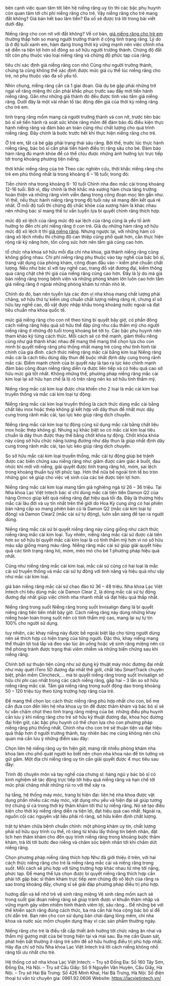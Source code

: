 bên cạnh việc quan tâm tới liên hệ niềng răng uy tín thì các bậc phụ huynh còn quan tâm tới chi phí niềng răng cho trẻ. Vậy niềng răng cho trẻ mang đắt không? Giá bán hết bao lăm tiền? Đa số sẽ được trả lời trong bài viết dưới đây.

Niềng răng cho con nít với đắt không?
Về cơ bản, <a href="https://lacvietintech.vn/nieng-rang-tre-em-bao-nhieu-tien/">giá niềng răng cho trẻ em</a> thường thấp hơn so mang người trưởng thành ở cộng tình trạng răng. Lý do là ở độ tuổi xanh em, hàm đang trong thời kỳ vững mạnh nên việc chỉnh nha sẽ diễn ra tiện lợi hơn số đông so sở hữu người trưởng thành. Chừng độ đắt tốt còn phụ thuộc vào loại niềng răng và chừng độ phức tạp của răng.

tiêu chí xác định giá niềng răng con nhỏ
Cũng như người trưởng thành, chúng ta cũng không thể xác định được mức giá cụ thể lúc niềng răng cho trẻ, nó phụ thuộc vào đa số yếu tố.

Nhìn chung, niềng răng cần cả 1 giai đoạn. Giả dụ bé gặp phải những trở ngại về răng miệng thì cần phải khắc phục trước sau đấy mới tiến hành niềng răng. Gần như những giá thành đó đều được tính vào tầm giá niềng răng. Dưới đây là một vài nhân tố tác động đến giá của thời kỳ niềng răng cho trẻ em.

tình trạng răng mồm
mang cả người trưởng thành và con nít, trước tiên bác bỏ sĩ sẽ tiến hành rà soát sức khỏe răng mồm để đảm bảo đủ điều kiện thực hành niềng răng và đảm bảo an toàn cũng như chất lượng cho quá trình niềng răng. Đây chính là bước trước hết khi thực hiện niềng răng cho trẻ.

Ở trẻ em, tất cả bé gặp phải trạng thái sâu răng. Bởi thế, trước lúc thực hành niềng răng, bác bỏ sĩ cần phải tiến hành điều trị răng sâu cho bé. Đảm bảo hàm răng đủ mạnh khỏe để có thể chịu được những ảnh hưởng lực trực tiếp tới trong khoảng phương tiện niềng.

thời khắc niềng răng của trẻ
Theo các nghiên cứu, thời khắc niềng răng cho trẻ em phù thống nhất là trong khoảng 6 – 16 tuổi; trong đó:

Tiền chỉnh nha trong khoảng 6- 10 tuổi
Chỉnh nha đeo mắc cài trong khoảng 12-16 tuổi.
Bởi vì, đây chính là thời khắc mà xương hàm chưa tăng trưởng hoàn thiện và những răng vĩnh viễn đang trong công đoạn mọc lên gần như. Vì thế, nếu thực hành niềng răng trong độ tuổi này sẽ mang đến kết quả rẻ nhất. Ở mỗi độ tuổi thì chừng độ chắc khỏe của xương hàm là khác nhau nên những bác sĩ mang thể tư vấn tuyển lựa bí quyết chỉnh răng thích hợp.

mức độ xô lệch của răng
mức độ sai lệch của răng cũng là yếu tố ảnh hưởng to đến chi phí niềng răng ở con trẻ. Giả dụ những hàm răng sở hữu mức độ xô lệch ít thì <a href="https://lacvietintech.vn/nieng-rang-gia-bao-nhieu-tien-bang-gia-nieng-rang/">giá niềng răng</a>. Nhưng ngược lại, với những hàm có răng xô lệch nhiều thì chừng độ can thiệp cũng phổ quát hơn, cần thực hiện rộng rãi kỹ năng hơn, tốn công sức hơn nên tầm giá cũng cao hơn.

tổ chức nha khoa
sở hữu mỗi địa chỉ nha khoa, giá thành niềng răng cũng không giống nhau. Chi phí niềng răng phụ thuộc vào tay nghề của bác bỏ sĩ, trang vật dụng của phòng khám, công đoạn đầu vào – kiểm phê chuẩn chất lượng. Nếu như bác sĩ với tay nghề cao, trang đồ vật đương đại, kiểm thông qua càng chặt chẽ thì giá của niềng răng cũng cao hơn. Đấy là lý do mà giá bán niềng răng trong bệnh viện và những phòng khám lớn luôn cao hơn tầm giá niềng răng ở ngoài những phòng khám tư nhân nhỏ lẻ.

Chính do đó, bạn nên tuyển lựa các đơn vị nha khoa mang chất lượng phải chăng, sở hữu thứ tự kiểm ưng chuẩn chất lượng niềng răng rẻ, chưng sĩ sở hữu tay nghề cao, đồ vật được nhập khẩu trong khoảng nước ngoài và đạt tiêu chuẩn nha khoa quốc tế.

mức giá niềng răng cho con nít theo từng bí quyết
bây giờ, có phần đông cách niềng răng hiệu quả sở hữu thể đáp ứng nhu cầu thẩm mỹ cho người niềng răng ở những độ tuổi trong khoảng bé tới to. Các bậc phụ huynh nên tham khảo kỹ từng cách thức. Mỗi cách sẽ có thế mạnh, giảm thiểu riêng cũng như giá thành khác nhau để mang thể mang thể chọn lựa cho con mình bí quyết niềng răng phù thống nhất mang trẻ cũng như tình hình tài chính của gia đình.
cách thức niềng răng mắc cài bằng kim loại
Niềng răng mắc cài là cách tiêu dùng dây thun để buộc nhất định dây cung trong rãnh mắc cài. Điểm mạnh chính của bí quyết này là tạo ra lực kéo chỉnh mạnh đảm bảo công đoạn niềng răng diễn ra được liên tiếp và có hiệu quả cao sở hữu mức giá tốt nhất. Không những thế, phương pháp niềng răng mắc cài kim loại lại sở hữu hạn chế là lộ rõ trên răng nên ko sở hữu tính thẩm mỹ.

Niềng răng mắc cài kim loại được chia khiến cho 2 loại là mắc cài kim loại truyền thống và mắc cài kim loại tự động:

Niềng răng mắc cài kim loại truyền thống là cách thức dùng mắc cài bằng chất liệu inox hoặc thép không gỉ kết hợp với dây thun để nhất mực dây cung trong rãnh mắc cài, tạo lực kéo giúp răng dịch chuyển.

Niềng răng mắc cài kim loại tự động cũng sử dụng mắc cài bằng chất liệu inox hoặc thép không gỉ. Nhưng sự khác biệt so có mắc cài kim loại tiêu chuẩn là dây thun được thay thế bằng chốt khóa tự động. Chốt khóa khóa này cũng sở hữu chức năng tương đương như dây thun là giúp nhất định dây cung trong rãnh mắc cài, tạo lực kéo giúp răng dịch chuyển.

So sở hữu mắc cài kim loại truyền thống, mắc cài tự động giúp bé tránh được các biến chứng sau niềng răng như: giảm được cảm giác ê buốt, đau nhức khi mới với niềng, giải quyết được tình trạng răng hô, móm, sai lệch trong khoảng thuần tuý tới phức tạp. Hơn thế nữa bề ngoài tinh tế bo tròn những góc sẽ giúp cho việc vệ sinh của các bé được tiện lợi hơn.

Niềng răng mắc cài kim loại mang tầm giá nghiêng ngả từ 26 – 36 triệu. Tại Nha khoa Lạc Việt Intech bác sĩ chỉ dùng mắc cài tiên tiến Damon Q2 của hãng Ormco giúp kết quả niềng răng đạt hiệu quả tối đa. Đây là thương hiệu mắc cài lâu đời và uy tín nhất trên thế giới do Hoa Kỳ cung ứng có hai phiên bản nâng cấp so mang phiên bản cũ là Damon Q2 (mắc cài kim loại tự động) và Damon Clear2 (mắc cài sứ tự động), luôn sẵn sàng để tạo ra người dùng.

Niềng răng mắc cài sứ
bí quyết niềng răng này cũng giống như cách thức niềng răng mắc cài kim loại. Tuy nhiên, niềng răng mắc cài sứ được cải tiến hơn so sở hữu bí quyết mắc cài kim loại là có tính thẩm mỹ hơn vì nó sở hữu màu sắp giống mang màu răng. Niềng răng mắc cài sứ giúp giải quyết hiệu quả các tình trạng răng hô, móm, méo mó cho bé 1 phương pháp hiệu quả nhất.

Cũng như niềng răng mắc cài kim loại, mắc cài sứ cũng có hai loại là mắc cài sứ truyền thống và mắc cài sứ tự động với tính năng và hiệu quả như vậy như mắc cài kim loại.

giá bán niềng răng mắc cài sứ chao đảo từ 36 – 48 triệu. Nha khoa Lạc Việt Intech chỉ tiêu dùng mắc cài Damon Clear 2, là dòng mắc cài sứ tự động đương đại nhất giúp việc chỉnh nha nhanh nhất và đạt hiệu quả thấp nhất.

Niềng răng trong suốt
Niềng răng trong suốt Invisalign đang là bí quyết niềng răng tiên tiến nhất bây giờ. Cách niềng răng này dùng những khay niềng hoàn toàn trong suốt nên có tính thẩm mỹ cao, mang lại sự tự tín 100% cho người sử dụng.

tuy nhiên, các khay niềng này được bề ngoài biệt lập cho từng người dùng nên sẽ thích hợp có hiện trạng của từng người. Đặc thù, khay niềng mang thể thuận lợi toá lắp và đeo vào lúc ăn uống hoặc vệ sinh răng miệng nên có thể phòng tránh được trạng thái viêm nhiễm và những biến chứng sau khi niềng răng.

Chính bởi sự thuận tiện cũng như sử dụng kỹ thuật máy móc đương đại nhất như máy quét iTero 5D đương đại nhất thế giới, chất liệu SmartTrack chuyên biệt, phần mềm Clincheck,… mà bí quyết niềng răng trong suốt Invisalign sở hữu chi phí cao nhất trong các cách niềng răng, gấp hai – 3 lần so sở hữu niềng răng mắc cài. Tầm giá niềng răng trong suốt động dao trong khoảng 50 – 120 triệu tùy theo từng trường hợp răng của trẻ.

Để mang thể chọn lọc cách thức niềng răng phù hợp nhất cho con, bố mẹ cần đưa con đến liên hệ nha khoa uy tín để được thăm khám và bác bỏ sĩ sẽ tư vấn chăm chút theo tình trạng răng miệng của bé.
những điều phụ huynh cần lưu ý khi niềng răng cho trẻ
sở hữu kỹ thuật đương đại, khoa học đương đại hiện giờ, các bậc phụ huynh có thể chọn lựa cho con phương pháp niềng răng phù thống nhất. Chỉnh nha cho con trẻ sẽ thuận tiện và đạt hiệu quả thấp hơn ở người trưởng thành, tuy nhiên bác mẹ cũng không nên chủ quan mà cần lưu ý những điểm sau đây:

Chọn liên hệ niềng răng uy tín
hiện giờ, mang rất nhiều phòng khám nha khoa làm cho phổ quát người ko biết nên chọn nha khoa nào để tin tưởng và gửi gắm. Một địa chỉ niềng răng uy tín cần giải quyết được 4 mục tiêu sau đây:

Trình độ chuyên môn và tay nghề của chưng sĩ: hàng ngũ y bác bỏ sĩ có kinh nghiệm sẽ tác động trực tiếp tới hiệu quả niềng răng và hạn chế tới mức phải chăng nhất những rủi ro với thể xảy ra.

hạ tầng, hệ thống máy móc, trang bị hiện đại: liên hệ nha khoa được vật dụng phần nhiều các máy móc, vật dụng nhu yếu và hiện đại sẽ giúp tương trợ chưng sĩ cả trong thời kỳ thăm khám tới thứ tự niềng răng. Nó sẽ tạo điều kiện cho thời kỳ niềng răng diễn ra tiện lợi, đạt hiệu quả cao nhất. Ngoài ra, nguồn cội các nguyên vật liệu phải rõ ràng, sở hữu kiểm định chất lượng.

trật tự khám chữa bệnh chuẩn chỉnh: một phòng khám uy tín, chất lượng phải sở hữu quy trình cụ thể, rõ ràng từ khâu lấy thông tin bệnh nhân, đặt lịch hẹn thăm khám cho đến quy trình niềng răng trong khoảng bước thăm khám, trả lời tới bước đeo niềng và chăm sóc bệnh nhân tới khi chấm dứt niềng răng.

Chọn phương pháp niềng răng thích hợp
Như đã giới thiệu ở trên, với hai cách thức niềng răng cho trẻ là niềng răng mắc cài và niềng răng trong suốt. Mỗi cách sẽ phù hợp với từng trường hợp khác nhau từ nhẹ tới nặng, phức tạp. Để mang thể lựa chọn được bí quyết niềng răng thích hợp cần phải tới gặp bác sĩ thăm khám trực tiếp xem chừng độ xô lệch của răng ra sao trong khoảng đấy, chưng sĩ sẽ giải đáp phương pháp điều trị phù hợp.

hướng dẫn và kể nhở trẻ vệ sinh răng miệng
Vệ sinh răng mồm sạch sẽ trong suốt giai đoạn niềng răng sẽ giúp tránh được vi khuẩn thâm nhập và vững mạnh gây viêm nhiễm hình thành viêm lợi, sâu răng… Để những bé với thể khiến sạch răng đúng cách thức, ba má cần hài hòa cộng bác bỏ sĩ để chỉ dẫn trẻ. Bạn nên cho con sử dụng bàn chải dạng lông mềm, chỉ nha khoa và nước súc mồm chuyên dụng thay vì các sản phẩm thường ngày.

Niềng răng cho trẻ là điều rất cấp thiết ảnh hưởng tới chức năng ăn nhai và thẩm mỹ gương mặt của bé trong hiện tại và mai sau. Ba mẹ cần Quan sát, phát hiện bất thường ở răng trẻ sớm để sở hữu hướng điều trị phù hợp nhất. Hãy địa chỉ sở hữu Nha khoa Lạc Việt Intech trả lời cách niềng không nhổ răng tối ưu nhất cho trẻ.

Hệ thống cơ sở nha khoa Lạc Việt Intech:
– Trụ sở Đống Đa: Số 160 Tây Sơn, Đống Đa, Hà Nội.
– Trụ sở Cầu Giấy: Số 9 Nguyễn Văn Huyên, Cầu Giấy, Hà Nội.
– Trụ sở Hai Bà Trưng: Số 426 Minh Khai, Hai Bà Trưng, Hà Nội.
Số điện thoại tư vấn từ chuyên gia: 0961.92.0606
Website: https://lacvietintech.vn/
